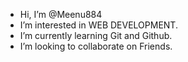 - Hi, I’m @Meenu884
- I’m interested in WEB DEVELOPMENT.
- I’m currently learning Git and Github.
- I’m looking to collaborate on Friends.


<!---
Meenu884/Meenu884 is a ✨ special ✨ repository because its `README.md` (this file) appears on your GitHub profile.
You can click the Preview link to take a look at your changes.
--->
